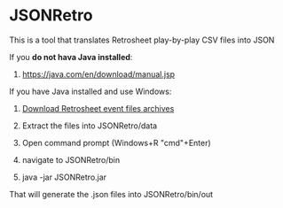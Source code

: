 # JSONRetro
This is a tool that translates Retrosheet play-by-play CSV files into JSON


If you **do not hava Java installed**:

1. https://java.com/en/download/manual.jsp
 

If you have Java installed and use Windows:

1. [Download Retrosheet event files archives](http://www.retrosheet.org/game.htm)

2. Extract the files into JSONRetro/data

3. Open command prompt (Windows+R "cmd"+Enter)

4. navigate to JSONRetro/bin

5. java -jar JSONRetro.jar

That will generate the .json files into JSONRetro/bin/out
